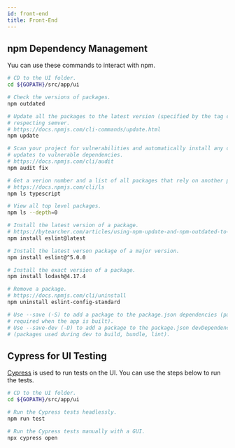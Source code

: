 ```yaml
---
id: front-end
title: Front-End
---
```


## npm Dependency Management

Yuu can use these commands to interact with npm.

```bash
# CD to the UI folder.
cd ${GOPATH}/src/app/ui

# Check the versions of packages.
npm outdated

# Update all the packages to the latest version (specified by the tag config),
# respecting semver.
# https://docs.npmjs.com/cli-commands/update.html
npm update

# Scan your project for vulnerabilities and automatically install any compatible
# updates to vulnerable dependencies.
# https://docs.npmjs.com/cli/audit
npm audit fix

# Get a verion number and a list of all packages that rely on another package.
# https://docs.npmjs.com/cli/ls
npm ls typescript

# View all top level packages.
npm ls --depth=0

# Install the latest version of a package.
# https://bytearcher.com/articles/using-npm-update-and-npm-outdated-to-update-dependencies/
npm install eslint@latest

# Install the latest verson package of a major version.
npm install eslint@^5.0.0

# Install the exact version of a package.
npm install lodash@4.17.4

# Remove a package.
# https://docs.npmjs.com/cli/uninstall
npm uninstall eslint-config-standard

# Use --save (-S) to add a package to the package.json dependencies (packages
# required when the app is built).
# Use --save-dev (-D) to add a package to the package.json devDependencies
# (packages used during dev to build, bundle, lint).
```

## Cypress for UI Testing

[Cypress](https://docs.cypress.io/guides/overview/why-cypress.html) is used to run tests on the UI. You can use the steps below to run the tests.

```bash
# CD to the UI folder.
cd ${GOPATH}/src/app/ui

# Run the Cypress tests headlessly.
npm run test

# Run the Cypress tests manually with a GUI.
npx cypress open
```


